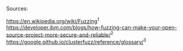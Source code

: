 Sources:

https://en.wikipedia.org/wiki/Fuzzing<sup>1</sup>
https://developer.ibm.com/blogs/how-fuzzing-can-make-your-open-source-project-more-secure-and-reliable/<sup>2</sup>
https://google.github.io/clusterfuzz/reference/glossary/<sup>3</sup>
